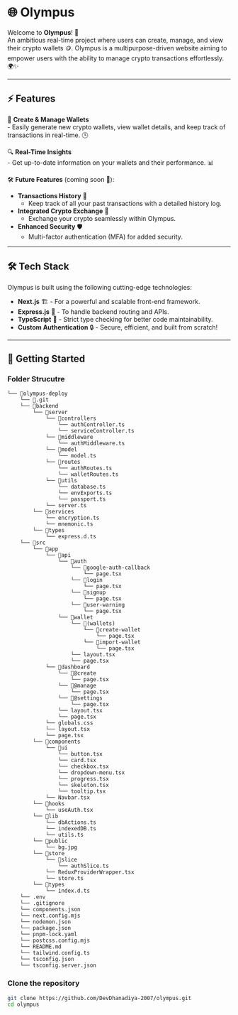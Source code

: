 # 🌐 Olympus

Welcome to **Olympus**! 🎉  
An ambitious real-time project where users can create, manage, and view their crypto wallets 🪙. Olympus is a multipurpose-driven website aiming to empower users with the ability to manage crypto transactions effortlessly. 🌍✨

---

## ⚡ Features

💼 **Create & Manage Wallets**  
    - Easily generate new crypto wallets, view wallet details, and keep track of transactions in real-time. 🕒

🔍 **Real-Time Insights**  
    - Get up-to-date information on your wallets and their performance. 📊

🛠️ **Future Features** (coming soon 🚀):
- **Transactions History** 📜  
    - Keep track of all your past transactions with a detailed history log.
- **Integrated Crypto Exchange** 💱  
    - Exchange your crypto seamlessly within Olympus.
- **Enhanced Security** 🛡️  
    - Multi-factor authentication (MFA) for added security.

---

## 🛠️ Tech Stack

Olympus is built using the following cutting-edge technologies:

- **Next.js** 🏗️ - For a powerful and scalable front-end framework.
- **Express.js** 🚀 - To handle backend routing and APIs.
- **TypeScript** 🔧 - Strict type checking for better code maintainability.
- **Custom Authentication** 🔒 - Secure, efficient, and built from scratch!

---

## 🚀 Getting Started

### Folder Strucutre

```
└── 📁olympus-deploy
    └── 📁.git
    └── 📁backend
        └── 📁server
            └── 📁controllers
                └── authController.ts
                └── serviceController.ts
            └── 📁middleware
                └── authMiddleware.ts
            └── 📁model
                └── model.ts
            └── 📁routes
                └── authRoutes.ts
                └── walletRoutes.ts
            └── 📁utils
                └── database.ts
                └── envExports.ts
                └── passport.ts
            └── server.ts
        └── 📁services
            └── encryption.ts
            └── mnemonic.ts
        └── 📁types
            └── express.d.ts
    └── 📁src
        └── 📁app
            └── 📁api
                └── 📁auth
                    └── 📁google-auth-callback
                        └── page.tsx
                    └── 📁login
                        └── page.tsx
                    └── 📁signup
                        └── page.tsx
                    └── 📁user-warning
                        └── page.tsx
                └── 📁wallet
                    └── 📁(wallets)
                        └── 📁create-wallet
                            └── page.tsx
                        └── 📁import-wallet
                            └── page.tsx
                    └── layout.tsx
                    └── page.tsx
            └── 📁dashboard
                └── 📁@create
                    └── page.tsx
                └── 📁@manage
                    └── page.tsx
                └── 📁@settings
                    └── page.tsx
                └── layout.tsx
                └── page.tsx
            └── globals.css
            └── layout.tsx
            └── page.tsx
        └── 📁components
            └── 📁ui
                └── button.tsx
                └── card.tsx
                └── checkbox.tsx
                └── dropdown-menu.tsx
                └── progress.tsx
                └── skeleton.tsx
                └── tooltip.tsx
            └── Navbar.tsx
        └── 📁hooks
            └── useAuth.tsx
        └── 📁lib
            └── dbActions.ts
            └── indexedDB.ts
            └── utils.ts
        └── 📁public
            └── bg.jpg
        └── 📁store
            └── 📁slice
                └── authSlice.ts
            └── ReduxProviderWrapper.tsx
            └── store.ts
        └── 📁types
            └── index.d.ts
    └── .env
    └── .gitignore
    └── components.json
    └── next.config.mjs
    └── nodemon.json
    └── package.json
    └── pnpm-lock.yaml
    └── postcss.config.mjs
    └── README.md
    └── tailwind.config.ts
    └── tsconfig.json
    └── tsconfig.server.json
```

### Clone the repository

```bash
git clone https://github.com/DevDhanadiya-2007/olympus.git
cd olympus
